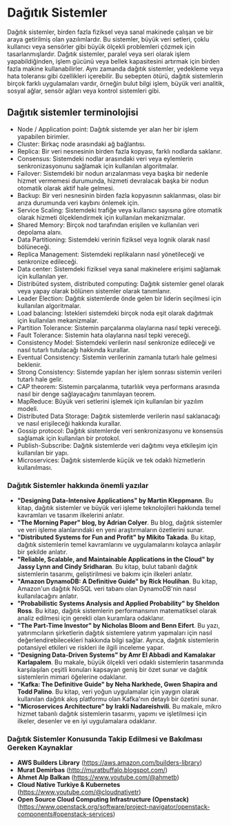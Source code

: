 # Dağıtık Sistemler

Dağıtık sistemler, birden fazla fiziksel veya sanal makinede çalışan ve bir araya getirilmiş olan yazılımlardır. Bu sistemler, büyük veri setleri, çoklu kullanıcı veya sensörler gibi büyük ölçekli problemleri çözmek için tasarlanmışlardır. Dağıtık sistemler, paralel veya seri olarak işlem yapabildiğinden, işlem gücünü veya bellek kapasitesini artırmak için birden fazla makine kullanabilirler. Aynı zamanda dağıtık sistemler, yedekleme veya hata toleransı gibi özellikleri içerebilir. Bu sebepten ötürü, dağıtık sistemlerin birçok farklı uygulamaları vardır, örneğin bulut bilgi işlem, büyük veri analitik, sosyal ağlar, sensör ağları veya kontrol sistemleri gibi.

## Dağıtık sistemler terminolojisi

 - Node / Application point: Dağıtık sistemde yer alan her bir işlem yapabilen birimler.
 - Cluster: Birkaç node arasındaki ağ bağlantısı.
 - Replica: Bir veri nesnesinin birden fazla kopyası, farklı nodlarda saklanır.
 - Consensus: Sistemdeki nodlar arasındaki veri veya eylemlerin senkronizasyonunu sağlamak için kullanılan algoritmalar.
 - Failover: Sistemdeki bir nodun arızalanması veya başka bir nedenle hizmet vermemesi durumunda, hizmeti devralacak başka bir nodun otomatik olarak aktif hale gelmesi.
 - Backup: Bir veri nesnesinin birden fazla kopyasının saklanması, olası bir arıza durumunda veri kaybını önlemek için.
 - Service Scaling: Sistemdeki trafiğe veya kullanıcı sayısına göre otomatik olarak hizmeti ölçeklendirmek için kullanılan mekanizmalar.
 - Shared Memory: Birçok nod tarafından erişilen ve kullanılan veri depolama alanı.
 - Data Partitioning: Sistemdeki verinin fiziksel veya lognik olarak nasıl bölüneceği.
 - Replica Management: Sistemdeki replikaların nasıl yönetileceği ve senkronize edileceği.
 - Data center: Sistemdeki fiziksel veya sanal makinelere erişimi sağlamak için kullanılan yer.
 - Distribüted system, distributed computing: Dağıtık sistemler genel olarak veya yapay olarak bölünen sistemler olarak tanımlanır.
 - Leader Election: Dağıtık sistemlerde önde gelen bir liderin seçilmesi için kullanılan algoritmalar.
 - Load balancing: İstekleri sistemdeki birçok noda eşit olarak dağıtmak için kullanılan mekanizmalar.
 - Partition Tolerance: Sistemin parçalanma olaylarına nasıl tepki vereceği.
 - Fault Tolerance: Sistemin hata olaylarına nasıl tepki vereceği.
 - Consistency Model: Sistemdeki verilerin nasıl senkronize edileceği ve nasıl tutarlı tutulacağı hakkında kurallar.
 - Eventual Consistency: Sistemin verilerinin zamanla tutarlı hale gelmesi beklenir.
 - Strong Consistency: Sistemde yapılan her işlem sonrası sistemin verileri tutarlı hale gelir.
 - CAP theorem: Sistemin parçalanma, tutarlılık veya performans arasında nasıl bir denge sağlayacağını tanımlayan teorem.
 - MapReduce: Büyük veri setlerini işlemek için kullanılan bir yazılım modeli.
 - Distributed Data Storage: Dağıtık sistemlerde verilerin nasıl saklanacağı ve nasıl erişileceği hakkında kurallar.
 - Gossip protocol: Dağıtık sistemlerde veri senkronizasyonu ve konsensüs sağlamak için kullanılan bir protokol.
 - Publish-Subscribe: Dağıtık sistemlerde veri dağıtımı veya etkileşim için kullanılan bir yapı.
 - Microservices: Dağıtık sistemlerde küçük ve tek odaklı hizmetlerin kullanılması.
 
### Dağıtık Sistemler hakkında önemli yazılar

 - **"Designing Data-Intensive Applications" by Martin Kleppmann**. Bu kitap, dağıtık sistemler ve büyük veri işleme teknolojileri hakkında temel kavramları ve tasarım ilkelerini anlatır.
 - **"The Morning Paper" blog, by Adrian Colyer**. Bu blog, dağıtık sistemler ve veri işleme alanlarındaki en yeni araştırmaların özetlerini sunar.
 - **"Distributed Systems for Fun and Profit" by Mikito Takada**. Bu kitap, dağıtık sistemlerin temel kavramlarını ve uygulamalarını kolayca anlaşılır bir şekilde anlatır.
 - **"Reliable, Scalable, and Maintainable Applications in the Cloud" by Jassy Lynn and Cindy Sridharan**. Bu kitap, bulut tabanlı dağıtık sistemlerin tasarımı, geliştirilmesi ve bakımı için ilkeleri anlatır.
 - **"Amazon DynamoDB: A Definitive Guide" by Rick Houlihan**. Bu kitap, Amazon'un dağıtık NoSQL veri tabanı olan DynamoDB'nin nasıl kullanılacağını anlatır.
 - **"Probabilistic Systems Analysis and Applied Probability" by Sheldon Ross**. Bu kitap, dağıtık sistemlerin performansının matematiksel olarak analiz edilmesi için gerekli olan kuramlara odaklanır.
 - **"The Part-Time Investor" by Nicholas Bloom and Benn Eifert**. Bu yazı, yatırımcıların şirketlerin dağıtık sistemlere yatırım yapmaları için nasıl değerlendirebilecekleri hakkında bilgi sağlar. Ayrıca, dağıtık sistemlerin potansiyel etkileri ve riskleri ile ilgili inceleme yapar.
 - **"Designing Data-Driven Systems" by Amr El Abbadi and Kamalakar Karlapalem**. Bu makale, büyük ölçekli veri odaklı sistemlerin tasarımında karşılaşılan çeşitli konuları kapsayan geniş bir özet sunar ve dağıtık sistemlerin mimari öğelerine odaklanır.
 - **"Kafka: The Definitive Guide" by Neha Narkhede, Gwen Shapira and Todd Palino**. Bu kitap, veri yoğun uygulamalar için yaygın olarak kullanılan dağıtık akış platformu olan Kafka'nın detaylı bir özetini sunar.
 - **"Microservices Architecture" by Irakli Nadareishvili**. Bu makale, mikro hizmet tabanlı dağıtık sistemlerin tasarımı, yapımı ve işletilmesi için ilkeler, desenler ve en iyi uygulamalara odaklanır.
 
### Dağıtık Sistemler Konusunda Takip Edilmesi ve Bakılması Gereken Kaynaklar

 - **AWS Builders Library** (https://aws.amazon.com/builders-library)
 - **Murat Demirbas** (http://muratbuffalo.blogspot.com/)
 - **Ahmet Alp Balkan** (https://www.youtube.com/@ahmetb)
 - **Cloud Native Turkiye & Kubernetes** (https://www.youtube.com/@cloudnativetr)
 - **Open Source Cloud Computing Infrastructure (Openstack)** (https://www.openstack.org/software/project-navigator/openstack-components#openstack-services)

